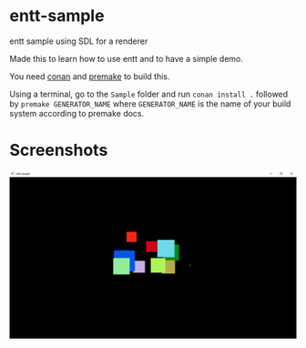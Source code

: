 # entt-sample
entt sample using SDL for a renderer

Made this to learn how to use entt and to have a simple demo.

You need [conan](https://conan.io) and [premake](https://premake.io) to build this.

Using a terminal, go to the `Sample` folder and run `conan install .` followed by `premake GENERATOR_NAME` where `GENERATOR_NAME` is the name of your build system according to premake docs.

# Screenshots

![](screenshot.png)
